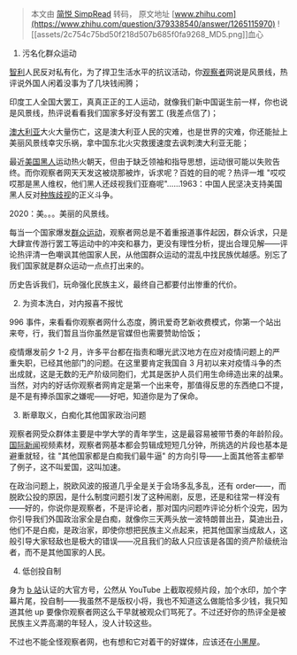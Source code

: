 > 本文由 [简悦 SimpRead](http://ksria.com/simpread/) 转码， 原文地址 [www.zhihu.com](https://www.zhihu.com/question/379338540/answer/1265115970) ![[assets/2c754c75bd50f218d507b685f0fa9268_MD5.png]]血心

1. 污名化群众运动

[智利](https://www.zhihu.com/search?q=%E6%99%BA%E5%88%A9&search_source=Entity&hybrid_search_source=Entity&hybrid_search_extra=%7B%22sourceType%22%3A%22answer%22%2C%22sourceId%22%3A1265115970%7D)人民反对私有化，为了捍卫生活水平的抗议活动，你[观察者](https://www.zhihu.com/search?q=%E8%A7%82%E5%AF%9F%E8%80%85&search_source=Entity&hybrid_search_source=Entity&hybrid_search_extra=%7B%22sourceType%22%3A%22answer%22%2C%22sourceId%22%3A1265115970%7D)网说是风景线，热评说外国人闲着没事为了几块钱闹腾；

印度工人全国大罢工，真真正正的工人运动，就像我们新中国诞生前一样，你也说是风景线，热评说看看我们国家多好没有罢工 (我差点信了)；

[澳大利亚](https://www.zhihu.com/search?q=%E6%BE%B3%E5%A4%A7%E5%88%A9%E4%BA%9A&search_source=Entity&hybrid_search_source=Entity&hybrid_search_extra=%7B%22sourceType%22%3A%22answer%22%2C%22sourceId%22%3A1265115970%7D)大火大量伤亡，这是澳大利亚人民的灾难，也是世界的灾难，你还能扯上美丽风景线幸灾乐祸，拿中国东北火灾救援速度去讽刺澳大利亚无能；

最近[美国黑人](https://www.zhihu.com/search?q=%E7%BE%8E%E5%9B%BD%E9%BB%91%E4%BA%BA&search_source=Entity&hybrid_search_source=Entity&hybrid_search_extra=%7B%22sourceType%22%3A%22answer%22%2C%22sourceId%22%3A1265115970%7D)运动热火朝天，但由于缺乏领袖和指导思想，运动很可能以失败告终。而你观察者网天天发这被烧那被炸，诉求呢？百姓的目的呢？热评一堆 "哎哎哎那是黑人维权，他们黑人还歧视我们亚裔呢"……1963：中国人民坚决支持美国黑人反对[种族歧视](https://www.zhihu.com/search?q=%E7%A7%8D%E6%97%8F%E6%AD%A7%E8%A7%86&search_source=Entity&hybrid_search_source=Entity&hybrid_search_extra=%7B%22sourceType%22%3A%22answer%22%2C%22sourceId%22%3A1265115970%7D)的正义斗争。

2020：美。。。美丽的风景线。

每当一个国家爆发[群众运动](https://www.zhihu.com/search?q=%E7%BE%A4%E4%BC%97%E8%BF%90%E5%8A%A8&search_source=Entity&hybrid_search_source=Entity&hybrid_search_extra=%7B%22sourceType%22%3A%22answer%22%2C%22sourceId%22%3A1265115970%7D)，观察者网总是不着重报道事件起因，群众诉求，只是大肆宣传游行罢工等运动中的冲突和暴力，更没有理性分析，提出合理见解——评论热评清一色嘲讽其他国家人民，从他国群众运动的混乱中找民族优越感。别忘了我们国家就是群众运动一点点打出来的。

历史告诉我们，玩命强化民族主义，最终自己都要付出惨重的代价。

2. 为资本洗白，对内报喜不报忧

996 事件，来看看你观察者网什么态度，腾讯爱奇艺新收费模式，你第一个站出来夸，行，我们暂且当你虽然是官媒但也需要赞助恰饭；

疫情爆发前夕 1-2 月，许多平台都在指责和曝光武汉地方在应对疫情问题上的严重失职，已经其他部门的问题。在这里要肯定我国自 3 月初以来对疫情斗争的杰出成就，这是无数的无产阶级同胞们，尤其是医护人员们用生命缔造出来的战果。当然，对内的好话你观察者网肯定是第一个出来夸，那值得反思的东西绝口不提，是不是有捧杀国家之嫌呢——好吧，知道你是为了保命。

3. 断章取义，白痴化其他国家政治问题

观察者网受众群体主要是中学大学的青年学生，这是最容易被带节奏的年龄阶段。[国际新闻](https://www.zhihu.com/search?q=%E5%9B%BD%E9%99%85%E6%96%B0%E9%97%BB&search_source=Entity&hybrid_search_source=Entity&hybrid_search_extra=%7B%22sourceType%22%3A%22answer%22%2C%22sourceId%22%3A1265115970%7D)视频素材，观察者网基本都会剪辑成短短几分钟，所挑选的片段也基本是避重就轻，往 "其他国家都是白痴我们最牛逼" 的方向引导——上面其他答主都举了例子，这不叫爱国，这叫加速。

在政治问题上，脱欧风波的报道几乎全是关于会场多乱多乱，还有 order——，而脱欧公投的原因，是什么制度问题引发了这种闹剧，反思，还是和往常一样没有——好的，你说你是观察者，不是评论者，那对国内问题咋评论分析个没完，因为你引导我们外国政治家全是白痴，就像你三天两头放一波特朗普出丑，莫迪出丑，他们不是白痴，是政治家，即使你想把民族主义点起来，把其他国家当成敌人，这般引导大家轻敌也是极大的错误——况且我们的敌人只应该是各国的资产阶级统治者，而不是其他国家的人民。

4. 低创投自制

身为 [b 站](https://www.zhihu.com/search?q=b%E7%AB%99&search_source=Entity&hybrid_search_source=Entity&hybrid_search_extra=%7B%22sourceType%22%3A%22answer%22%2C%22sourceId%22%3A1265115970%7D)认证的大官方号，公然从 YouTube 上截取视频片段，加个水印，加个字幕片尾，投自制——我虽然不是版权小将，我也不知道这么做能恰多少钱，我只知道其他 up 要像你观察者网这么干早就被观众们骂死了。不过还好你的热评全是被民族主义弄高潮的年轻人，没人计较这些。

不过也不能全怪观察者网，也有想和它对着干的好媒体，应该还在[小黑屋](https://www.zhihu.com/search?q=%E5%B0%8F%E9%BB%91%E5%B1%8B&search_source=Entity&hybrid_search_source=Entity&hybrid_search_extra=%7B%22sourceType%22%3A%22answer%22%2C%22sourceId%22%3A1265115970%7D)。